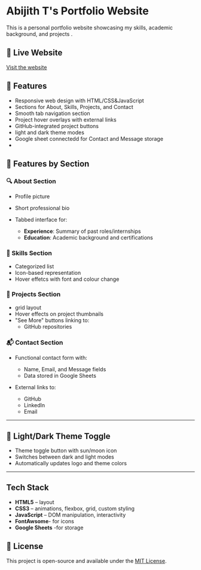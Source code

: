#  Abijith T's Portfolio Website

This is a personal portfolio website showcasing my skills, academic background, and projects .

## 🔗 Live Website
[Visit the website](https://abijitht2003.github.io/Portfolio_T/) 

## 📌 Features

- Responsive web design with HTML/CSS&JavaScript
- Sections for About, Skills, Projects, and Contact
- Smooth tab navigation section
- Project hover overlays with external links
- GitHub-integrated project buttons
- light and dark theme modes
- Google sheet connectedd for Contact and Message storage
- 
## 🚀 Features by Section

### 🔍 About Section

* Profile picture 
* Short professional bio
* Tabbed interface for:
  
  * **Experience**: Summary of past roles/internships
  * **Education**: Academic background and certifications

### 🧠 Skills Section

* Categorized list 
* Icon-based representation 
* Hover effetcs with font and colour change

### 🧩 Projects Section

*  grid layout
* Hover effects on project thumbnails
* "See More" buttons linking to:
  * GitHub repositories

### 📬 Contact Section

* Functional contact form with:

  * Name, Email, and Message fields
  * Data stored in Google Sheets 
* External links to:

  * GitHub
  * LinkedIn
  * Email
---

## 🌙 Light/Dark Theme Toggle

* Theme toggle button with sun/moon icon
* Switches between dark and light modes
* Automatically updates logo and theme colors
---

## Tech Stack

- **HTML5** –  layout
- **CSS3** – animations, flexbox, grid, custom styling
- **JavaScript** – DOM manipulation, interactivity
- **FontAwsome**- for icons
- **Google Sheets** -for storage

## 📝 License

This project is open-source and available under the [MIT License](LICENSE).
